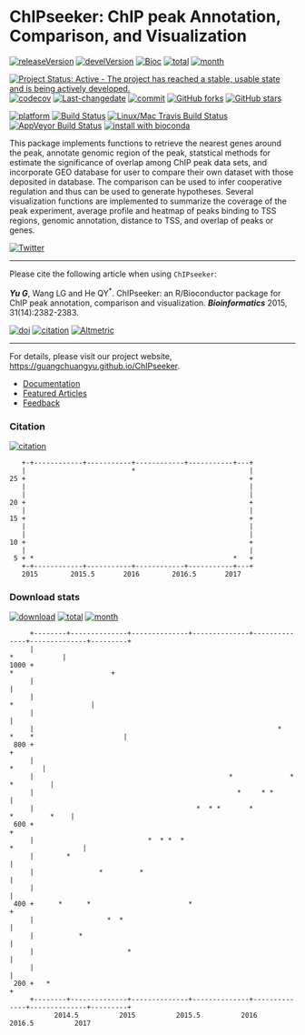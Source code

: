 ChIPseeker: ChIP peak Annotation, Comparison, and Visualization
===============================================================

[![releaseVersion](https://img.shields.io/badge/release%20version-1.10.3-green.svg?style=flat)](https://bioconductor.org/packages/ChIPseeker) [![develVersion](https://img.shields.io/badge/devel%20version-1.11.2-green.svg?style=flat)](https://github.com/GuangchuangYu/ChIPseeker) [![Bioc](http://www.bioconductor.org/shields/years-in-bioc/ChIPseeker.svg)](https://www.bioconductor.org/packages/devel/bioc/html/ChIPseeker.html#since) [![total](https://img.shields.io/badge/downloads-21641/total-blue.svg?style=flat)](https://bioconductor.org/packages/stats/bioc/ChIPseeker) [![month](https://img.shields.io/badge/downloads-649/month-blue.svg?style=flat)](https://bioconductor.org/packages/stats/bioc/ChIPseeker)

[![Project Status: Active - The project has reached a stable, usable state and is being actively developed.](http://www.repostatus.org/badges/latest/active.svg)](http://www.repostatus.org/#active) [![codecov](https://codecov.io/gh/GuangchuangYu/ChIPseeker/branch/master/graph/badge.svg)](https://codecov.io/gh/GuangchuangYu/ChIPseeker/) [![Last-changedate](https://img.shields.io/badge/last%20change-2017--03--07-green.svg)](https://github.com/GuangchuangYu/ChIPseeker/commits/master) [![commit](http://www.bioconductor.org/shields/commits/bioc/ChIPseeker.svg)](https://www.bioconductor.org/packages/devel/bioc/html/ChIPseeker.html#svn_source) [![GitHub forks](https://img.shields.io/github/forks/GuangchuangYu/ChIPseeker.svg)](https://github.com/GuangchuangYu/ChIPseeker/network) [![GitHub stars](https://img.shields.io/github/stars/GuangchuangYu/ChIPseeker.svg)](https://github.com/GuangchuangYu/ChIPseeker/stargazers)

[![platform](http://www.bioconductor.org/shields/availability/devel/ChIPseeker.svg)](https://www.bioconductor.org/packages/devel/bioc/html/ChIPseeker.html#archives) [![Build Status](http://www.bioconductor.org/shields/build/devel/bioc/ChIPseeker.svg)](https://bioconductor.org/checkResults/devel/bioc-LATEST/ChIPseeker/) [![Linux/Mac Travis Build Status](https://img.shields.io/travis/GuangchuangYu/ChIPseeker/master.svg?label=Mac%20OSX%20%26%20Linux)](https://travis-ci.org/GuangchuangYu/ChIPseeker) [![AppVeyor Build Status](https://img.shields.io/appveyor/ci/Guangchuangyu/ChIPseeker/master.svg?label=Windows)](https://ci.appveyor.com/project/GuangchuangYu/ChIPseeker) [![install with bioconda](https://img.shields.io/badge/install%20with-bioconda-green.svg?style=flat)](http://bioconda.github.io/recipes/bioconductor-chipseeker/README.html)

This package implements functions to retrieve the nearest genes around the peak, annotate genomic region of the peak, statstical methods for estimate the significance of overlap among ChIP peak data sets, and incorporate GEO database for user to compare their own dataset with those deposited in database. The comparison can be used to infer cooperative regulation and thus can be used to generate hypotheses. Several visualization functions are implemented to summarize the coverage of the peak experiment, average profile and heatmap of peaks binding to TSS regions, genomic annotation, distance to TSS, and overlap of peaks or genes.

[![Twitter](https://img.shields.io/twitter/url/https/github.com/GuangchuangYu/ChIPseeker.svg?style=social)](https://twitter.com/intent/tweet?hashtags=ChIPseeker&url=http://bioinformatics.oxfordjournals.org/content/31/14/2382&screen_name=guangchuangyu)

------------------------------------------------------------------------

Please cite the following article when using `ChIPseeker`:

***Yu G***, Wang LG and He QY<sup>\*</sup>. ChIPseeker: an R/Bioconductor package for ChIP peak annotation, comparison and visualization. ***Bioinformatics*** 2015, 31(14):2382-2383.

[![doi](https://img.shields.io/badge/doi-10.1093/bioinformatics/btv145-green.svg?style=flat)](http://dx.doi.org/10.1093/bioinformatics/btv145) [![citation](https://img.shields.io/badge/cited%20by-38-green.svg?style=flat)](https://scholar.google.com.hk/scholar?oi=bibs&hl=en&cites=12053363057899219488) [![Altmetric](https://img.shields.io/badge/Altmetric-32-green.svg?style=flat)](https://www.altmetric.com/details/3781087)

------------------------------------------------------------------------

For details, please visit our project website, <https://guangchuangyu.github.io/ChIPseeker>.

-   [Documentation](https://guangchuangyu.github.io/ChIPseeker/documentation/)
-   [Featured Articles](https://guangchuangyu.github.io/ChIPseeker/featuredArticles/)
-   [Feedback](https://guangchuangyu.github.io/ChIPseeker/#feedback)

### Citation

[![citation](https://img.shields.io/badge/cited%20by-38-green.svg?style=flat)](https://scholar.google.com.hk/scholar?oi=bibs&hl=en&cites=12053363057899219488)

       +-+------------+-----------+------------+-----------+---+
       |                          *                            |
    25 +                                                       +
       |                                                       |
       |                                                       |
    20 +                                                       +
       |                                                       |
    15 +                                                       +
       |                                                       |
       |                                                       |
    10 +                                                       +
       |                                                       |
     5 + *                                                 *   +
       +-+------------+-----------+------------+-----------+---+
       2015        2015.5       2016        2016.5       2017   

### Download stats

[![download](http://www.bioconductor.org/shields/downloads/ChIPseeker.svg)](https://bioconductor.org/packages/stats/bioc/ChIPseeker/) [![total](https://img.shields.io/badge/downloads-21641/total-blue.svg?style=flat)](https://bioconductor.org/packages/stats/bioc/ChIPseeker) [![month](https://img.shields.io/badge/downloads-649/month-blue.svg?style=flat)](https://bioconductor.org/packages/stats/bioc/ChIPseeker)

         +--------+--------------+--------------+--------------+--------------+--------------+---------+
         |                                                                                *            |
    1000 +                                                                    *                        +
         |                                                                                             |
         |                                                                         *                   |
         |                                                                                             |
         |                                                            *    *    *                      |
     800 +                                                                                             +
         |                                                                                     *       |
         |                                                *              *                   *         |
         |                                                  *     * *                                  |
         |                                        *  * *       *                        *         *    |
     600 +                                                                                             +
         |                            *  * *  *                                      *                 |
         |        *                                                                                    |
         |                *         *                                                                  |
         |                                                                                             |
     400 +      *      *                        *                                                      +
         |                  *  *                                                                       |
         |           *                                                                                 |
         |                       *                                                                     |
         |                                                                                             |
     200 +   *                                                                                         +
         +--------+--------------+--------------+--------------+--------------+--------------+---------+
               2014.5          2015          2015.5          2016          2016.5          2017
